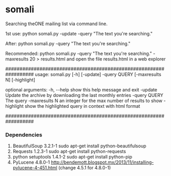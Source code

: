 somali
======

Searching theONE mailing list via command line.

1st use: python somali.py -update -query "The text you're searching."

After: python somali.py -query "The text you're searching."

Recommended: python somali.py -query "The text you're searching." -maxresults 20 > results.html
and open the file results.html in a web explorer

##################################################################
usage: somali.py [-h] [-update] -query QUERY [-maxresults N] [-highlight]

optional arguments:
  -h, --help     show this help message and exit
  -update        Update the archive by downloading the last monthly entries
  -query QUERY   The query
  -maxresults N  an integer for the max number of results to show
  -highlight     show the highlighted query in context with html format

##################################################################


### Dependencies ###
1. BeautifulSoup 3.2.1-1
	sudo apt-get install python-beautifulsoup
2. Requests 1.2.3-1
	sudo apt-get install python-requests
3. python setuptools 1.4.1-2
	sudo apt-get install python-pip
4. PyLucene 4.8.0-1
	http://bendemott.blogspot.mx/2013/11/installing-pylucene-4-451.html (change 4.5.1 for 4.8.0-1)